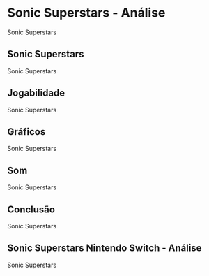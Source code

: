 ---
---

# Sonic Superstars - Análise

Sonic Superstars

## Sonic Superstars

Sonic Superstars

## Jogabilidade

Sonic Superstars

## Gráficos

Sonic Superstars

## Som

Sonic Superstars

## Conclusão

Sonic Superstars

## Sonic Superstars Nintendo Switch - Análise

Sonic Superstars

